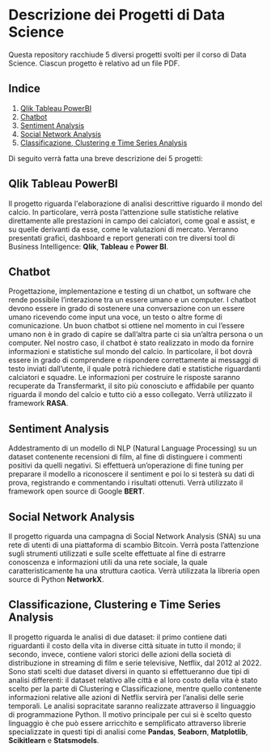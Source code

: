 # Descrizione dei Progetti di Data Science
Questa repository racchiude 5 diversi progetti svolti per il corso di Data Science. Ciascun progetto è relativo ad un file PDF.

## Indice
1. [Qlik Tableau PowerBI](#qlik-tableau-powerbi)
2. [Chatbot](#chatbot)
3. [Sentiment Analysis](#sentiment-analysis)
4. [Social Network Analysis](#social-network-analysis)
5. [Classificazione, Clustering e Time Series Analysis](#classificazione-clustering-e-time-series-analysis)
   
Di seguito verrà fatta una breve descrizione dei 5 progetti:

## Qlik Tableau PowerBI
Il progetto riguarda l'elaborazione di analisi descrittive riguardo il mondo del
calcio. In particolare, verrà posta l’attenzione sulle statistiche relative direttamente
alle prestazioni in campo dei calciatori, come goal e assist, e su quelle
derivanti da esse, come le valutazioni di mercato. Verranno presentati grafici,
dashboard e report generati con tre diversi tool di Business Intelligence: **Qlik**,
**Tableau** e **Power BI**.

## Chatbot
Progettazione, implementazione e testing
di un chatbot, un software che rende possibile l’interazione tra un essere umano
e un computer. I chatbot devono essere in grado di sostenere una conversazione
con un essere umano ricevendo come input una voce, un testo o altre forme di
comunicazione. Un buon chatbot si ottiene nel momento in cui l’essere umano
non è in grado di capire se dall’altra parte ci sia un’altra persona o un computer.
Nel nostro caso, il chatbot è stato realizzato in modo da fornire informazioni e
statistiche sul mondo del calcio. In particolare, il bot dovrà essere in grado di
comprendere e rispondere correttamente ai messaggi di testo inviati dall’utente,
il quale potrà richiedere dati e statistiche riguardanti calciatori e squadre. Le
informazioni per costruire le risposte saranno recuperate da Transfermarkt, il
sito più conosciuto e affidabile per quanto riguarda il mondo del calcio e tutto
ciò a esso collegato. Verrà utilizzato il framework **RASA**.

## Sentiment Analysis
Addestramento di un modello di NLP (Natural Language Processing) su un
dataset contenente recensioni di film, al fine di distinguere i commenti positivi da
quelli negativi. Si effettuerà un’operazione di fine tuning per preparare il
modello a riconoscere il sentiment e poi lo si testerà su dati di prova, registrando
e commentando i risultati ottenuti. Verrà utilizzato il framework open source di Google **BERT**.

## Social Network Analysis
Il progetto riguarda una campagna di Social Network Analysis (SNA)
su una rete di utenti di una piattaforma di scambio Bitcoin. Verrà posta l’attenzione
sugli strumenti utilizzati e sulle scelte effettuate al fine di estrarre conoscenza
e informazioni utili da una rete sociale, la quale caratteristicamente ha
una struttura caotica. Verrà utilizzata la libreria open source di Python **NetworkX**.

## Classificazione, Clustering e Time Series Analysis
Il progetto riguarda le analisi di due dataset: il primo contiene
dati riguardanti il costo della vita in diverse città situate in tutto il mondo;
il secondo, invece, contiene valori storici delle azioni della società di distribuzione
in streaming di film e serie televisive, Netflix, dal 2012 al 2022.
Sono stati scelti due dataset diversi in quanto si effettueranno due tipi di analisi
differenti: il dataset relativo alle città e al loro costo della vita è stato scelto per
la parte di Clustering e Classificazione, mentre quello contenente informazioni
relative alle azioni di Netflix servirà per l’analisi delle serie temporali.
Le analisi sopracitate saranno realizzate attraverso il linguaggio di programmazione
Python. Il motivo principale per cui si è scelto questo linguaggio è che
può essere arricchito e semplificato attraverso librerie specializzate in questi tipi
di analisi come **Pandas**, **Seaborn**, **Matplotlib**, **Scikitlearn** e **Statsmodels**.
